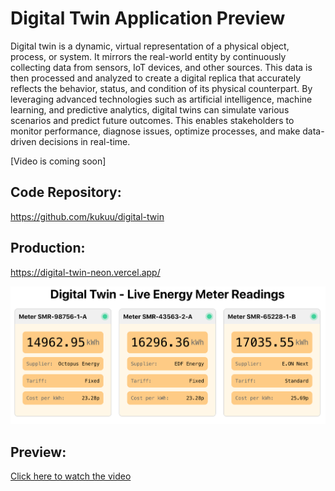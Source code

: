# Digital Twin Application  Preview

Digital twin is a dynamic, virtual representation of a physical object, process, or system. It mirrors the real-world entity by continuously collecting data from sensors, IoT devices, and other sources. This data is then processed and analyzed to create a digital replica that accurately reflects the behavior, status, and condition of its physical counterpart. By leveraging advanced technologies such as artificial intelligence, machine learning, and predictive analytics, digital twins can simulate various scenarios and predict future outcomes. This enables stakeholders to monitor performance, diagnose issues, optimize processes, and make data-driven decisions in real-time. 

[Video is coming soon]


## Code Repository: 

https://github.com/kukuu/digital-twin

## Production: 

https://digital-twin-neon.vercel.app/

![Description of Image](https://github.com/kukuu/digital-twin-scene/blob/main/digital-twin-smart-reading-app.png)

## Preview: 

[Click here to watch the video](https://github.com/kukuu/digital-twin-scene/blob/main/digital-twin-preview.mp4)

